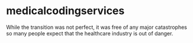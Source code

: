 # medicalcodingservices
While the transition was not perfect, it was free of any major catastrophes so many people expect that the healthcare industry is out of danger.
